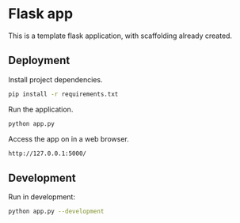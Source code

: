 # Flask app
This is a template flask application, with scaffolding already created.

## Deployment
Install project dependencies.
```bash
pip install -r requirements.txt
```

Run the application.
```bash
python app.py
```

Access the app on in a web browser.
```bash
http://127.0.0.1:5000/
```

## Development
Run in development:
```bash
python app.py --development
```